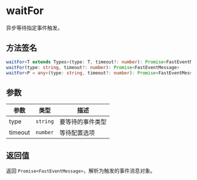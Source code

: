 # waitFor

异步等待指定事件触发。

## 方法签名

```ts
waitFor<T extends Types>(type: T, timeout?: number): Promise<FastEventMessage>
waitFor(type: string, timeout?: number): Promise<FastEventMessage>
waitFor<P = any>(type: string, timeout?: number): Promise<FastEventMessage>
```

## 参数

| 参数    | 类型                               | 描述             |
| ------- | ---------------------------------- | ---------------- |
| type    | `string` | 要等待的事件类型 |
| timeout | `number` | 等待配置选项     |


## 返回值

返回 `Promise<FastEventMessage>`，解析为触发的事件消息对象。